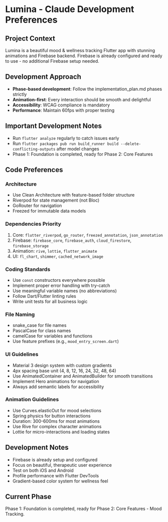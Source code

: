 # Lumina - Claude Development Preferences

## Project Context
Lumina is a beautiful mood & wellness tracking Flutter app with stunning animations and Firebase backend. Firebase is already configured and ready to use - no additional Firebase setup needed.

## Development Approach
- **Phase-based development**: Follow the implementation_plan.md phases strictly
- **Animation-first**: Every interaction should be smooth and delightful
- **Accessibility**: WCAG compliance is mandatory
- **Performance**: Maintain 60fps with proper testing

## Important Development Notes
- Run `flutter analyze` regularly to catch issues early
- Run `flutter packages pub run build_runner build --delete-conflicting-outputs` after model changes
- Phase 1: Foundation is completed, ready for Phase 2: Core Features

## Code Preferences

### Architecture
- Use Clean Architecture with feature-based folder structure
- Riverpod for state management (not Bloc)
- GoRouter for navigation
- Freezed for immutable data models

### Dependencies Priority
1. Core: `flutter_riverpod`, `go_router`, `freezed_annotation`, `json_annotation`
2. Firebase: `firebase_core`, `firebase_auth`, `cloud_firestore`, `firebase_storage`
3. Animation: `rive`, `lottie`, `flutter_animate`
4. UI: `fl_chart`, `shimmer`, `cached_network_image`

### Coding Standards
- Use `const` constructors everywhere possible
- Implement proper error handling with try-catch
- Use meaningful variable names (no abbreviations)
- Follow Dart/Flutter linting rules
- Write unit tests for all business logic

### File Naming
- snake_case for file names
- PascalCase for class names
- camelCase for variables and functions
- Use feature prefixes (e.g., `mood_entry_screen.dart`)

### UI Guidelines
- Material 3 design system with custom gradients
- 4px spacing base unit (4, 8, 12, 16, 24, 32, 48, 64)
- Use AnimatedContainer and AnimatedBuilder for smooth transitions
- Implement Hero animations for navigation
- Always add semantic labels for accessibility

### Animation Guidelines
- Use Curves.elasticOut for mood selections
- Spring physics for button interactions
- Duration: 300-600ms for most animations
- Use Rive for complex character animations
- Lottie for micro-interactions and loading states

## Development Notes
- Firebase is already setup and configured
- Focus on beautiful, therapeutic user experience
- Test on both iOS and Android
- Profile performance with Flutter DevTools
- Gradient-based color system for wellness feel

## Current Phase
Phase 1: Foundation is completed, ready for Phase 2: Core Features - Mood Tracking.